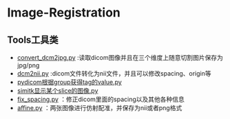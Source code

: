 # Image-Registration

## Tools工具类

- [convert_dcm2jpg.py](https://github.com/WangRongsheng/Image-Registration/blob/main/tools/convert_dcm2jpg.py) :读取dicom图像并且在三个维度上随意切割图片保存为jpg/png
- [dcm2nii.py](https://github.com/WangRongsheng/Image-Registration/blob/main/tools/dcm2nii.py) :dicom文件转化为nii文件，并且可以修改spacing、origin等
- [pydicom根据group获得tag的value.py](https://github.com/WangRongsheng/Image-Registration/blob/main/tools/pydicom%E6%A0%B9%E6%8D%AEgroup%E8%8E%B7%E5%BE%97tag%E7%9A%84value.py)
- [simitk显示某个slice的图像.py](https://github.com/WangRongsheng/Image-Registration/blob/main/tools/simitk%E6%98%BE%E7%A4%BA%E6%9F%90%E4%B8%AAslice%E7%9A%84%E5%9B%BE%E5%83%8F.py)
- [fix_spacing.py](https://github.com/WangRongsheng/Image-Registration/blob/main/tools/fix_spacing.py) ：修正dicom里面的spacing以及其他各种信息
- [affine.py](https://github.com/WangRongsheng/Image-Registration/blob/main/tools/affine.py) ：两张图像进行仿射配准，并保存为nii或者png格式
